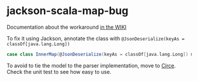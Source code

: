 # jackson-scala-map-bug

Documentation about the workaround [in the WIKI](https://github.com/FasterXML/jackson-module-scala/wiki/FAQ#deserializing-optionint-and-other-primitive-challenges)

To fix it using Jackson, annotate the class with ```@JsonDeserialize(keyAs = classOf[java.lang.Long])```
```scala
case class InnerMap(@JsonDeserialize(keyAs = classOf[java.lang.Long]) map: Map[Long, Long])
```

To avoid to tie the model to the parser implementation, move to [Circe](https://circe.github.io/circe/).
Check the unit test to see how easy to use.

